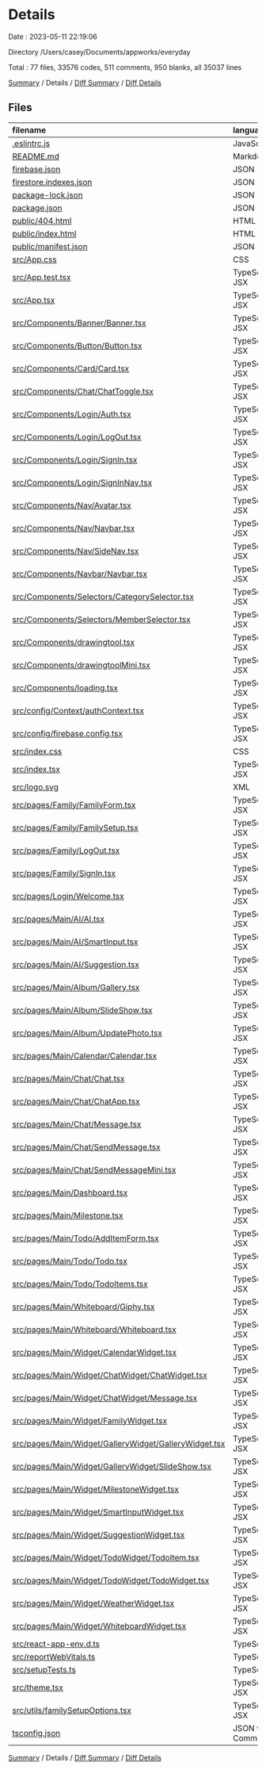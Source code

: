 # Details

Date : 2023-05-11 22:19:06

Directory /Users/casey/Documents/appworks/everyday

Total : 77 files,  33576 codes, 511 comments, 950 blanks, all 35037 lines

[Summary](results.md) / Details / [Diff Summary](diff.md) / [Diff Details](diff-details.md)

## Files
| filename | language | code | comment | blank | total |
| :--- | :--- | ---: | ---: | ---: | ---: |
| [.eslintrc.js](/.eslintrc.js) | JavaScript | 24 | 0 | 1 | 25 |
| [README.md](/README.md) | Markdown | 26 | 0 | 21 | 47 |
| [firebase.json](/firebase.json) | JSON | 8 | 9 | 0 | 17 |
| [firestore.indexes.json](/firestore.indexes.json) | JSON | 4 | 0 | 1 | 5 |
| [package-lock.json](/package-lock.json) | JSON | 21,463 | 0 | 1 | 21,464 |
| [package.json](/package.json) | JSON | 101 | 0 | 1 | 102 |
| [public/404.html](/public/404.html) | HTML | 32 | 0 | 2 | 34 |
| [public/index.html](/public/index.html) | HTML | 37 | 0 | 2 | 39 |
| [public/manifest.json](/public/manifest.json) | JSON | 25 | 0 | 1 | 26 |
| [src/App.css](/src/App.css) | CSS | 33 | 0 | 6 | 39 |
| [src/App.test.tsx](/src/App.test.tsx) | TypeScript JSX | 8 | 0 | 2 | 10 |
| [src/App.tsx](/src/App.tsx) | TypeScript JSX | 27 | 0 | 4 | 31 |
| [src/Components/Banner/Banner.tsx](/src/Components/Banner/Banner.tsx) | TypeScript JSX | 35 | 0 | 5 | 40 |
| [src/Components/Button/Button.tsx](/src/Components/Button/Button.tsx) | TypeScript JSX | 193 | 0 | 11 | 204 |
| [src/Components/Card/Card.tsx](/src/Components/Card/Card.tsx) | TypeScript JSX | 53 | 0 | 6 | 59 |
| [src/Components/Chat/ChatToggle.tsx](/src/Components/Chat/ChatToggle.tsx) | TypeScript JSX | 101 | 0 | 8 | 109 |
| [src/Components/Login/Auth.tsx](/src/Components/Login/Auth.tsx) | TypeScript JSX | 121 | 0 | 15 | 136 |
| [src/Components/Login/LogOut.tsx](/src/Components/Login/LogOut.tsx) | TypeScript JSX | 29 | 0 | 4 | 33 |
| [src/Components/Login/SignIn.tsx](/src/Components/Login/SignIn.tsx) | TypeScript JSX | 40 | 0 | 4 | 44 |
| [src/Components/Login/SignInNav.tsx](/src/Components/Login/SignInNav.tsx) | TypeScript JSX | 40 | 0 | 4 | 44 |
| [src/Components/Nav/Avatar.tsx](/src/Components/Nav/Avatar.tsx) | TypeScript JSX | 22 | 0 | 3 | 25 |
| [src/Components/Nav/Navbar.tsx](/src/Components/Nav/Navbar.tsx) | TypeScript JSX | 216 | 0 | 19 | 235 |
| [src/Components/Nav/SideNav.tsx](/src/Components/Nav/SideNav.tsx) | TypeScript JSX | 187 | 0 | 10 | 197 |
| [src/Components/Navbar/Navbar.tsx](/src/Components/Navbar/Navbar.tsx) | TypeScript JSX | 40 | 0 | 6 | 46 |
| [src/Components/Selectors/CategorySelector.tsx](/src/Components/Selectors/CategorySelector.tsx) | TypeScript JSX | 50 | 0 | 6 | 56 |
| [src/Components/Selectors/MemberSelector.tsx](/src/Components/Selectors/MemberSelector.tsx) | TypeScript JSX | 59 | 0 | 6 | 65 |
| [src/Components/drawingtool.tsx](/src/Components/drawingtool.tsx) | TypeScript JSX | 341 | 0 | 28 | 369 |
| [src/Components/drawingtoolMini.tsx](/src/Components/drawingtoolMini.tsx) | TypeScript JSX | 184 | 0 | 17 | 201 |
| [src/Components/loading.tsx](/src/Components/loading.tsx) | TypeScript JSX | 63 | 0 | 12 | 75 |
| [src/config/Context/authContext.tsx](/src/config/Context/authContext.tsx) | TypeScript JSX | 111 | 0 | 11 | 122 |
| [src/config/firebase.config.tsx](/src/config/firebase.config.tsx) | TypeScript JSX | 18 | 0 | 1 | 19 |
| [src/index.css](/src/index.css) | CSS | 29 | 0 | 7 | 36 |
| [src/index.tsx](/src/index.tsx) | TypeScript JSX | 42 | 0 | 2 | 44 |
| [src/logo.svg](/src/logo.svg) | XML | 1 | 0 | 0 | 1 |
| [src/pages/Family/FamilyForm.tsx](/src/pages/Family/FamilyForm.tsx) | TypeScript JSX | 1,067 | 28 | 50 | 1,145 |
| [src/pages/Family/FamilySetup.tsx](/src/pages/Family/FamilySetup.tsx) | TypeScript JSX | 5 | 0 | 3 | 8 |
| [src/pages/Family/LogOut.tsx](/src/pages/Family/LogOut.tsx) | TypeScript JSX | 15 | 0 | 5 | 20 |
| [src/pages/Family/SignIn.tsx](/src/pages/Family/SignIn.tsx) | TypeScript JSX | 18 | 0 | 5 | 23 |
| [src/pages/Login/Welcome.tsx](/src/pages/Login/Welcome.tsx) | TypeScript JSX | 190 | 0 | 10 | 200 |
| [src/pages/Main/AI/AI.tsx](/src/pages/Main/AI/AI.tsx) | TypeScript JSX | 59 | 0 | 4 | 63 |
| [src/pages/Main/AI/SmartInput.tsx](/src/pages/Main/AI/SmartInput.tsx) | TypeScript JSX | 410 | 0 | 32 | 442 |
| [src/pages/Main/AI/Suggestion.tsx](/src/pages/Main/AI/Suggestion.tsx) | TypeScript JSX | 353 | 0 | 26 | 379 |
| [src/pages/Main/Album/Gallery.tsx](/src/pages/Main/Album/Gallery.tsx) | TypeScript JSX | 546 | 0 | 31 | 577 |
| [src/pages/Main/Album/SlideShow.tsx](/src/pages/Main/Album/SlideShow.tsx) | TypeScript JSX | 99 | 0 | 9 | 108 |
| [src/pages/Main/Album/UpdatePhoto.tsx](/src/pages/Main/Album/UpdatePhoto.tsx) | TypeScript JSX | 340 | 0 | 20 | 360 |
| [src/pages/Main/Calendar/Calendar.tsx](/src/pages/Main/Calendar/Calendar.tsx) | TypeScript JSX | 1,114 | 0 | 64 | 1,178 |
| [src/pages/Main/Chat/Chat.tsx](/src/pages/Main/Chat/Chat.tsx) | TypeScript JSX | 131 | 0 | 14 | 145 |
| [src/pages/Main/Chat/ChatApp.tsx](/src/pages/Main/Chat/ChatApp.tsx) | TypeScript JSX | 38 | 0 | 4 | 42 |
| [src/pages/Main/Chat/Message.tsx](/src/pages/Main/Chat/Message.tsx) | TypeScript JSX | 142 | 0 | 13 | 155 |
| [src/pages/Main/Chat/SendMessage.tsx](/src/pages/Main/Chat/SendMessage.tsx) | TypeScript JSX | 120 | 0 | 10 | 130 |
| [src/pages/Main/Chat/SendMessageMini.tsx](/src/pages/Main/Chat/SendMessageMini.tsx) | TypeScript JSX | 147 | 0 | 12 | 159 |
| [src/pages/Main/Dashboard.tsx](/src/pages/Main/Dashboard.tsx) | TypeScript JSX | 379 | 0 | 24 | 403 |
| [src/pages/Main/Milestone.tsx](/src/pages/Main/Milestone.tsx) | TypeScript JSX | 436 | 469 | 24 | 929 |
| [src/pages/Main/Todo/AddItemForm.tsx](/src/pages/Main/Todo/AddItemForm.tsx) | TypeScript JSX | 155 | 0 | 13 | 168 |
| [src/pages/Main/Todo/Todo.tsx](/src/pages/Main/Todo/Todo.tsx) | TypeScript JSX | 280 | 0 | 25 | 305 |
| [src/pages/Main/Todo/TodoItems.tsx](/src/pages/Main/Todo/TodoItems.tsx) | TypeScript JSX | 794 | 0 | 38 | 832 |
| [src/pages/Main/Whiteboard/Giphy.tsx](/src/pages/Main/Whiteboard/Giphy.tsx) | TypeScript JSX | 49 | 0 | 9 | 58 |
| [src/pages/Main/Whiteboard/Whiteboard.tsx](/src/pages/Main/Whiteboard/Whiteboard.tsx) | TypeScript JSX | 566 | 0 | 43 | 609 |
| [src/pages/Main/Widget/CalendarWidget.tsx](/src/pages/Main/Widget/CalendarWidget.tsx) | TypeScript JSX | 177 | 0 | 21 | 198 |
| [src/pages/Main/Widget/ChatWidget/ChatWidget.tsx](/src/pages/Main/Widget/ChatWidget/ChatWidget.tsx) | TypeScript JSX | 104 | 0 | 15 | 119 |
| [src/pages/Main/Widget/ChatWidget/Message.tsx](/src/pages/Main/Widget/ChatWidget/Message.tsx) | TypeScript JSX | 148 | 0 | 17 | 165 |
| [src/pages/Main/Widget/FamilyWidget.tsx](/src/pages/Main/Widget/FamilyWidget.tsx) | TypeScript JSX | 211 | 0 | 17 | 228 |
| [src/pages/Main/Widget/GalleryWidget/GalleryWidget.tsx](/src/pages/Main/Widget/GalleryWidget/GalleryWidget.tsx) | TypeScript JSX | 183 | 0 | 18 | 201 |
| [src/pages/Main/Widget/GalleryWidget/SlideShow.tsx](/src/pages/Main/Widget/GalleryWidget/SlideShow.tsx) | TypeScript JSX | 64 | 0 | 9 | 73 |
| [src/pages/Main/Widget/MilestoneWidget.tsx](/src/pages/Main/Widget/MilestoneWidget.tsx) | TypeScript JSX | 244 | 0 | 21 | 265 |
| [src/pages/Main/Widget/SmartInputWidget.tsx](/src/pages/Main/Widget/SmartInputWidget.tsx) | TypeScript JSX | 311 | 0 | 29 | 340 |
| [src/pages/Main/Widget/SuggestionWidget.tsx](/src/pages/Main/Widget/SuggestionWidget.tsx) | TypeScript JSX | 158 | 0 | 15 | 173 |
| [src/pages/Main/Widget/TodoWidget/TodoItem.tsx](/src/pages/Main/Widget/TodoWidget/TodoItem.tsx) | TypeScript JSX | 149 | 0 | 18 | 167 |
| [src/pages/Main/Widget/TodoWidget/TodoWidget.tsx](/src/pages/Main/Widget/TodoWidget/TodoWidget.tsx) | TypeScript JSX | 196 | 0 | 15 | 211 |
| [src/pages/Main/Widget/WeatherWidget.tsx](/src/pages/Main/Widget/WeatherWidget.tsx) | TypeScript JSX | 78 | 0 | 10 | 88 |
| [src/pages/Main/Widget/WhiteboardWidget.tsx](/src/pages/Main/Widget/WhiteboardWidget.tsx) | TypeScript JSX | 173 | 0 | 14 | 187 |
| [src/react-app-env.d.ts](/src/react-app-env.d.ts) | TypeScript | 0 | 1 | 1 | 2 |
| [src/reportWebVitals.ts](/src/reportWebVitals.ts) | TypeScript | 13 | 0 | 3 | 16 |
| [src/setupTests.ts](/src/setupTests.ts) | TypeScript | 1 | 4 | 1 | 6 |
| [src/theme.tsx](/src/theme.tsx) | TypeScript JSX | 34 | 0 | 3 | 37 |
| [src/utils/familySetupOptions.tsx](/src/utils/familySetupOptions.tsx) | TypeScript JSX | 90 | 0 | 7 | 97 |
| [tsconfig.json](/tsconfig.json) | JSON with Comments | 26 | 0 | 1 | 27 |

[Summary](results.md) / Details / [Diff Summary](diff.md) / [Diff Details](diff-details.md)